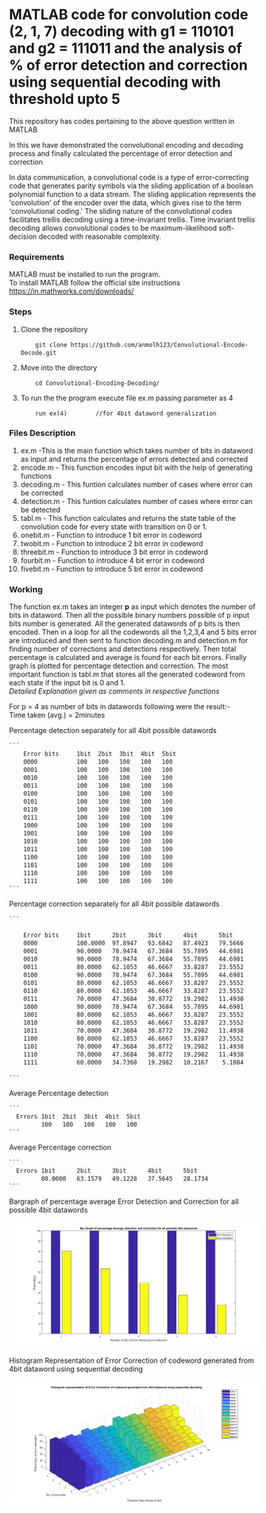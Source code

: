 # MATLAB code for convolution code (2, 1, 7) decoding with g1 = 110101 and g2 =  111011  and  the  analysis  of  %  of  error  detection  and  correction  using sequential decoding with threshold upto 5

This repository has codes pertaining to the above question written in MATLAB<br>

In this we have demonstrated the convolutional encoding and decoding process and finally calculated the percentage of error detection and correction<br>

In data communication, a convolutional code is a type of error-correcting code that generates parity symbols via the sliding application of a boolean polynomial function to a data stream. 
The sliding application represents the 'convolution' of the encoder over the data, which gives rise to the term 'convolutional coding.' 
The sliding nature of the convolutional codes facilitates trellis decoding using a time-invariant trellis. 
Time invariant trellis decoding allows convolutional codes to be maximum-likelihood soft-decision decoded with reasonable complexity.<br>

### Requirements
MATLAB must be installed to run the program.<br>
To install MATLAB follow the official site instructions <a>https://in.mathworks.com/downloads/</a><br>

### Steps

1. Clone the repository

    ```
        git clone https://github.com/anmolh123/Convolutional-Encode-Decode.git
    ```
2. Move into the directory  
    
    ```
        cd Convolutional-Encoding-Decoding/
    ```       
3. To run the the program execute file ex.m passing parameter as 4 

    ```
        run ex(4)        //for 4bit dataword generalization
    ``` 

### Files Description

1. ex.m -This is the main function which takes number of bits in dataword as input and returns the percentage of errors detected and corrected
2. encode.m - This function encodes input bit with the help of generating functions
3. decoding.m - This funtion calculates number of cases where error can be corrected
4. detection.m - This funtion calculates number of cases where error can be detected
5. tabl.m - This function calculates and returns the state table of the convolution code for every state with transition on 0 or 1.
6. onebit.m - Function to introduce 1 bit error in codeword
7. twobit.m - Function to introduce 2 bit error in codeword
8. threebit.m - Function to introduce 3 bit error in codeword
9. fourbit.m - Function to introduce 4 bit error in codeword
10. fivebit.m - Function to introduce 5 bit error in codeword


### Working

The function ex.m takes an integer <b>p</b> as input which denotes the number of bits in dataword. Then all the possible binary numbers possible of p input bits number is generated.
All the generated datawords of p bits is then encoded. Then in a loop for all the codewords all the 1,2,3,4 and 5 bits error are introduced and then sent to function decoding.m and detection.m for finding number of corrections and detections respectively.
Then total percentage is calculated and average is found for each bit errors. Finally graph is plotted for percentage detection and correction.
The most important function is tabl.m that stores all the generated codeword from each state if the input bit is 0 and 1.<br> <i>Detailed Explanation given as comments in respective functions</i> <br>

For p = 4 as number of bits in datawords following were the result:-<br>
Time taken (avg.) = 2minutes<br>

Percentage detection separately for all 4bit possible datawords

    ```
        Error bits     1bit  2bit  3bit  4bit  5bit
        0000           100   100   100   100   100
        0001           100   100   100   100   100
        0010           100   100   100   100   100
        0011           100   100   100   100   100
        0100           100   100   100   100   100
        0101           100   100   100   100   100
        0110           100   100   100   100   100
        0111           100   100   100   100   100
        1000           100   100   100   100   100
        1001           100   100   100   100   100
        1010           100   100   100   100   100
        1011           100   100   100   100   100
        1100           100   100   100   100   100
        1101           100   100   100   100   100
        1110           100   100   100   100   100
        1111           100   100   100   100   100
    ```
  
    
Percentage correction separately for all 4bit possible datawords 

    ```
    
        Error bits     1bit      2bit      3bit      4bit      5bit
        0000           100.0000  97.8947   93.6842   87.4923   79.5666
        0001           90.0000   78.9474   67.3684   55.7895   44.6981
        0010           90.0000   78.9474   67.3684   55.7895   44.6981
        0011           80.0000   62.1053   46.6667   33.8287   23.5552
        0100           90.0000   78.9474   67.3684   55.7895   44.6981
        0101           80.0000   62.1053   46.6667   33.8287   23.5552
        0110           80.0000   62.1053   46.6667   33.8287   23.5552
        0111           70.0000   47.3684   30.8772   19.2982   11.4938
        1000           90.0000   78.9474   67.3684   55.7895   44.6981
        1001           80.0000   62.1053   46.6667   33.8287   23.5552
        1010           80.0000   62.1053   46.6667   33.8287   23.5552
        1011           70.0000   47.3684   30.8772   19.2982   11.4938
        1100           80.0000   62.1053   46.6667   33.8287   23.5552
        1101           70.0000   47.3684   30.8772   19.2982   11.4938
        1110           70.0000   47.3684   30.8772   19.2982   11.4938
        1111           60.0000   34.7368   19.2982   10.2167    5.1084
       
    ```

    
Average Percentage detection

    ```
      Errors 1bit  2bit  3bit  4bit  5bit
             100   100   100   100   100
    ```

    
Average Percentage correction    

    ```
      Errors 1bit      2bit      3bit      4bit      5bit
             80.0000   63.1579   49.1228   37.5645   28.1734
    ```


Bargraph of percentage average Error Detection and Correction for all possible 4bit datawords

![](2Dbargraph.jpg)


Histogram Representation of Error Correction of codeword generated from 4bit dataword using sequential decoding

![](3Dhistogram.jpg)





